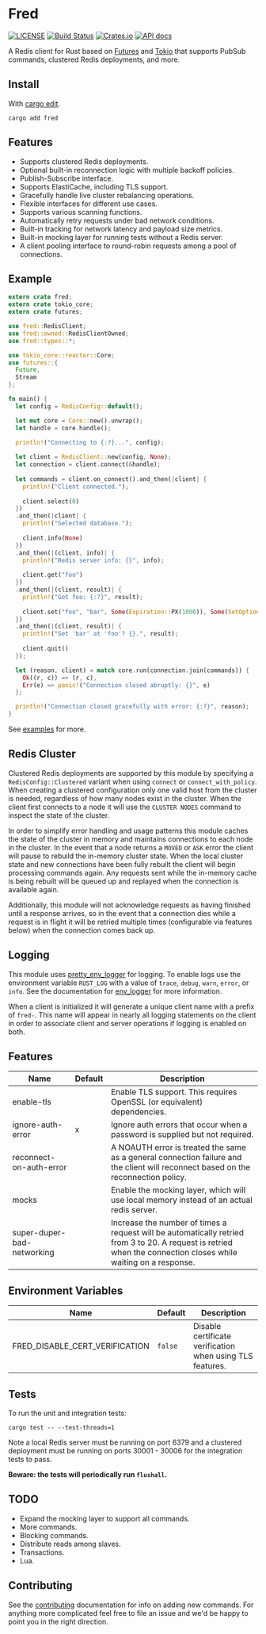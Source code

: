 Fred
====

[![LICENSE](https://img.shields.io/badge/license-MIT-blue.svg)](LICENSE)
[![Build Status](https://travis-ci.org/azuqua/fred.rs.svg?branch=master)](https://travis-ci.org/azuqua/fred.rs)
[![Crates.io](https://img.shields.io/crates/v/fred.svg)](https://crates.io/crates/fred)
[![API docs](https://docs.rs/fred/badge.svg)](https://docs.rs/fred)

A Redis client for Rust based on [Futures](https://github.com/alexcrichton/futures-rs) and [Tokio](https://tokio.rs/) that supports PubSub commands, clustered Redis deployments, and more.

## Install

With [cargo edit](https://github.com/killercup/cargo-edit).

```
cargo add fred
```

## Features

* Supports clustered Redis deployments.
* Optional built-in reconnection logic with multiple backoff policies.
* Publish-Subscribe interface.
* Supports ElastiCache, including TLS support.
* Gracefully handle live cluster rebalancing operations.
* Flexible interfaces for different use cases.
* Supports various scanning functions.
* Automatically retry requests under bad network conditions.
* Built-in tracking for network latency and payload size metrics.
* Built-in mocking layer for running tests without a Redis server.
* A client pooling interface to round-robin requests among a pool of connections.

## Example

```rust
extern crate fred;
extern crate tokio_core;
extern crate futures;

use fred::RedisClient;
use fred::owned::RedisClientOwned;
use fred::types::*;

use tokio_core::reactor::Core;
use futures::{
  Future,
  Stream
};

fn main() {
  let config = RedisConfig::default();

  let mut core = Core::new().unwrap();
  let handle = core.handle();

  println!("Connecting to {:?}...", config);
  
  let client = RedisClient::new(config, None);
  let connection = client.connect(&handle);
  
  let commands = client.on_connect().and_then(|client| {
    println!("Client connected.");
    
    client.select(0)
  })
  .and_then(|client| {
    println!("Selected database.");
    
    client.info(None)
  })
  .and_then(|(client, info)| {
    println!("Redis server info: {}", info);
    
    client.get("foo")
  })
  .and_then(|(client, result)| {
    println!("Got foo: {:?}", result);
    
    client.set("foo", "bar", Some(Expiration::PX(1000)), Some(SetOptions::NX))
  })
  .and_then(|(client, result)| {
    println!("Set 'bar' at 'foo'? {}.", result);
    
    client.quit()
  });

  let (reason, client) = match core.run(connection.join(commands)) {
    Ok((r, c)) => (r, c),
    Err(e) => panic!("Connection closed abruptly: {}", e) 
  };

  println!("Connection closed gracefully with error: {:?}", reason);
}
```

See [examples](https://github.com/azuqua/fred.rs/tree/master/examples) for more.

## Redis Cluster

Clustered Redis deployments are supported by this module by specifying a `RedisConfig::Clustered` variant when using `connect` or `connect_with_policy`. When creating a clustered configuration only one valid host from the cluster is needed, regardless of how many nodes exist in the cluster. When the client first connects to a node it will use the `CLUSTER NODES` command to inspect the state of the cluster.

In order to simplify error handling and usage patterns this module caches the state of the cluster in memory and maintains connections to each node in the cluster. In the event that a node returns a `MOVED` or `ASK` error the client will pause to rebuild the in-memory cluster state. When the local cluster state and new connections have been fully rebuilt the client will begin processing commands again. Any requests sent while the in-memory cache is being rebuilt will be queued up and replayed when the connection is available again. 

Additionally, this module will not acknowledge requests as having finished until a response arrives, so in the event that a connection dies while a request is in flight it will be retried multiple times (configurable via features below) when the connection comes back up.

## Logging

This module uses [pretty_env_logger](https://github.com/seanmonstar/pretty-env-logger) for logging. To enable logs use the environment
variable `RUST_LOG` with a value of `trace`, `debug`, `warn`, `error`, or `info`. See the documentation for [env_logger](http://rust-lang-nursery.github.io/log/env_logger/) for more information. 

When a client is initialized it will generate a unique client name with a prefix of `fred-`. This name will appear in nearly all logging statements on the client in order to associate client and server operations if logging is enabled on both.

## Features

|    Name                     | Default | Description                                                                                                                                                          |
|---------------------------- |---------|----------------------------------------------------------------------------------------------------------------------------------------------------------------------|
| enable-tls                  |         | Enable TLS support. This requires OpenSSL (or equivalent) dependencies.                                                                                              |
| ignore-auth-error           |    x    | Ignore auth errors that occur when a password is supplied but not required.                                                                                          |
| reconnect-on-auth-error     |         | A NOAUTH error is treated the same as a general connection failure and the client will reconnect based on the reconnection policy.                                                 |
| mocks                       |         | Enable the mocking layer, which will use local memory instead of an actual redis server.                                                                             |
| super-duper-bad-networking  |         | Increase the number of times a request will be automatically retried from 3 to 20. A request is retried when the connection closes while waiting on a response.      |

## Environment Variables

|   Name                            | Default | Description                                                                              |
|-----------------------------------|---------|------------------------------------------------------------------------------------------|
| FRED_DISABLE_CERT_VERIFICATION    | `false` | Disable certificate verification when using TLS features.                                |


## Tests

To run the unit and integration tests:

```
cargo test -- --test-threads=1
```

Note a local Redis server must be running on port 6379 and a clustered deployment must be running on ports 30001 - 30006 for the integration tests to pass.

**Beware: the tests will periodically run `flushall`.**

## TODO

* Expand the mocking layer to support all commands.
* More commands.
* Blocking commands.
* Distribute reads among slaves.
* Transactions.
* Lua.

## Contributing

See the [contributing](CONTRIBUTING.md) documentation for info on adding new commands. For anything more complicated feel free to file an issue and we'd be happy to point you in the right direction. 
